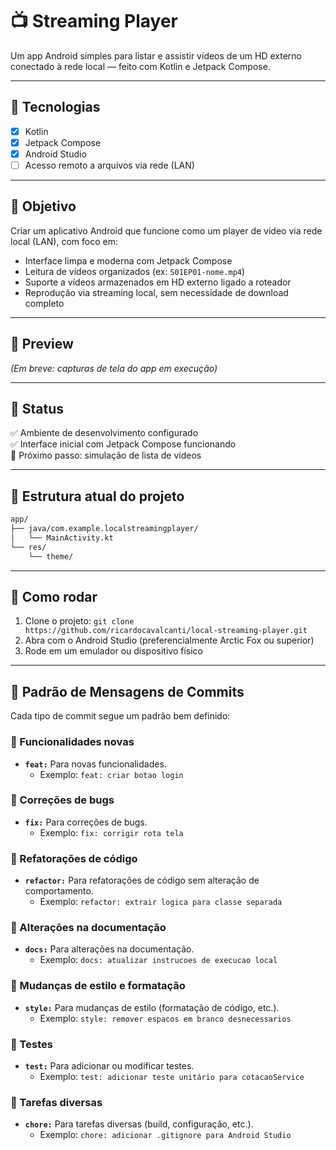 # 📺 Streaming Player 

Um app Android simples para listar e assistir vídeos de um HD externo conectado à rede local — feito com Kotlin e Jetpack Compose.

---

## 🔧 Tecnologias

- [x] Kotlin
- [x] Jetpack Compose
- [x] Android Studio
- [ ] Acesso remoto a arquivos via rede (LAN)

---

## 🎯 Objetivo

Criar um aplicativo Android que funcione como um player de vídeo via rede local (LAN), com foco em:

- Interface limpa e moderna com Jetpack Compose
- Leitura de vídeos organizados (ex: `S01EP01-nome.mp4`)
- Suporte a vídeos armazenados em HD externo ligado a roteador
- Reprodução via streaming local, sem necessidade de download completo

---

## 📸 Preview

*(Em breve: capturas de tela do app em execução)*

---

## 🚧 Status

✅ Ambiente de desenvolvimento configurado  
✅ Interface inicial com Jetpack Compose funcionando  
📌 Próximo passo: simulação de lista de vídeos

---

## 📁 Estrutura atual do projeto

```bash
app/
├── java/com.example.localstreamingplayer/
│   └── MainActivity.kt
└── res/
    └── theme/
```
---
## 🚀 Como rodar

1. Clone o projeto: `git clone https://github.com/ricardocavalcanti/local-streaming-player.git`
2. Abra com o Android Studio (preferencialmente Arctic Fox ou superior)
3. Rode em um emulador ou dispositivo físico

---

## 📝 Padrão de Mensagens de Commits

Cada tipo de commit segue um padrão bem definido:

### 🚀 Funcionalidades novas
- **`feat:`** Para novas funcionalidades.
    - Exemplo: `feat: criar botao login`

### 🐛 Correções de bugs
- **`fix:`** Para correções de bugs.
    - Exemplo: `fix: corrigir rota tela`

### 🔨 Refatorações de código
- **`refactor:`** Para refatorações de código sem alteração de comportamento.
    - Exemplo: `refactor: extrair logica para classe separada`

### 📄 Alterações na documentação
- **`docs:`** Para alterações na documentação.
    - Exemplo: `docs: atualizar instrucoes de execucao local`

### 🎨 Mudanças de estilo e formatação
- **`style:`** Para mudanças de estilo (formatação de código, etc.).
    - Exemplo: `style: remover espacos em branco desnecessarios`

### 🧪 Testes
- **`test:`** Para adicionar ou modificar testes.
    - Exemplo: `test: adicionar teste unitário para cotacaoService`

### 🧹 Tarefas diversas
- **`chore:`** Para tarefas diversas (build, configuração, etc.).
    - Exemplo: `chore: adicionar .gitignore para Android Studio`

